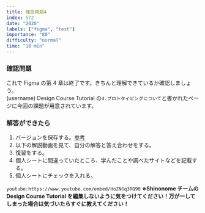 ```yaml
---
title: 確認問題4
index: 572
date: "2020"
labels: ["figma", "test"]
importance: "80"
difficulty: "normal"
time: "18 min"
---
```


### 確認問題

これで Figma の第 4 章は終了です。きちんと理解できているか確認しましょう。  
(username) Design Course Tutorial の`4.プロトタイピングについて`と書かれたページに今回の課題が用意されています。

### 解答ができたら

1. バージョンを保存する。[参考](https://design-basic.netlify.app/figma/section2-3/)
2. 以下の解説動画を見て、自分の解答と答え合わせをする。
3. 復習をする。
4. 個人シートに間違っていたところ、学んだことや調べたサイトなどを記載する。
5. 個人シートにチェックを入れる。

`youtube:https://www.youtube.com/embed/HoZNGq3RQ90`
**※Shinonome チームの Design Course Tutorial を編集しないように気をつけてください！万が一してしまった場合は気づいたらすぐに教えてください！**
